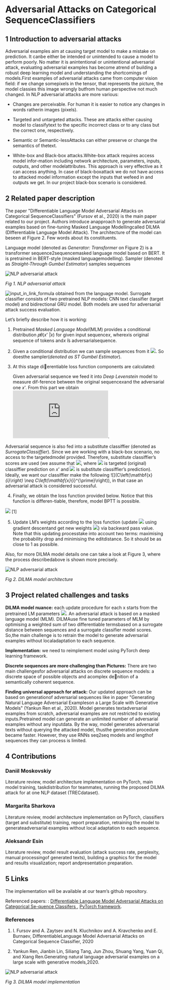# Adversarial Attacks on Categorical SequenceClassifiers

## **1  Introduction to adversarial attacks**

Adversarial examples aim at causing target model to make a mistake on prediction. It canbe either be intended or unintended to cause a model to perform poorly. No matter it is anintentional or unintentional adversarial attack, evaluating adversarial examples has become atrend of building a robust deep learning model and understanding the shortcomings of models.First examples of adversarial attacks came from computer vision field:  if we change somepixels in the tensor, that represents the picture, the model classies this image wrongly butfrom human perspective not much changed. In NLP adversarial attacks are more various:

* Changes are perceivable. For human it is easier to notice any changes in words ratherin images (pixels).

* Targeted and untargeted attacks. These are attacks either causing model to classifytext to the specific incorrect class or to any class but the correct one, respectively.

* Semantic or Semantic-lessAttacks can either preserve or change the semantics of thetext.

* White-box and Black-box attacks.White-box attack requires access model infor-mation including network architecture, parameters, inputs, outputs, and other modelattributes. This approach is very effective as it can access anything. In case of black-boxattack we do not have access to attacked model information except the inputs that wefeed in and outputs we get. In our project black-box scenario is considered.

## **2  Related paper description**

The paper "Differentiable Language Model Adversarial Attacks on Categorical SequenceClassifiers" (Fursov et al., 2020) is the main paper related to our project. Authors introduce anapproach to generate adversarial examples based on fine-tuning Masked Language Modellingcalled DILMA (DIfferentiable Language Model Attack). The architecture of the model can beseen at Figure 2. Few words about its constituents.

Language model (denoted as  _Generator: Transformer_ on Figure 2) is a transformer sequence2sequencemasked language model based on BERT. It is pretrained in BERT-style (masked languagemodelling). Sampler  (denoted  as _Straight-Through  Gumbel  Estimator_)  samples  sequences


![NLP adversarial attack](https://github.com/rodrigorivera/mds20_adversarial/blob/main/Project_status_update/images/NLP%20adversarial%20attack.png 'Fig 1. NLP adversarial attack')

_Fig 1. NLP adversarial attack_


 ![input_in_link_formula](https://latex.codecogs.com/svg.latex?x%27=\{x%27_1,%20\dots,%20x%27_n\}$%20from%20logits%20$\{p_1,%20\dots,%20p_n\}) obtained from the language model. Surrogate classifier consists of two pretrained NLP models: CNN text classifier (target model) and bidirectional GRU model. Both models are used for adversarial attack success evaluation.

Let’s briefly describe how it is working:

1. Pretrained _Masked Language Model_(MLM) provides a conditional distribution 𝑝𝜃(𝑥' ̈|𝑥) for given input sequence𝑥, where𝑥is original sequence of tokens and𝑥 ̈is adversarialsequence.

2. Given a conditional distribution we can sample sequences from it ![](https://latex.codecogs.com/svg.latex?x%27%20\sim%20p_{\theta}(x%27|x)). So doesthe sampler(_denoted as ST Gumbel Estimator_).

3. At this stage dierentiable loss function components are calculated:

     Given adversarial sequence we feed it into _Deep Levenstein_ model to measure dif-ference between the original sequence𝑥and the adversarial one 𝑥'. From this part we obtain ![](https://latex.codecogs.com/svg.latex?DL(x%27,x)).

Adversarial sequence is also fed into a substitute classiffier (denoted as _SurrogateClassiffier_). Since we are working with a black-box scenario, no access to the targetedmodel provided. Therefore, substitute classiffier’s scores are used (we assume that ![](https://latex.codecogs.com/svg.latex?C_{y}(x%27)%20\approx%20C^{true}_{y}(x%27)), where ![](https://latex.codecogs.com/svg.latex?C^{true}_{y}(x%27)) is targeted (original) classiffier prediction on 𝑥' and ![](https://latex.codecogs.com/svg.latex?C_{y}(x%27)) is substitute classiffier’s prediction).  Ideally, we want our classiffier make the following ![](C\left(\mathbf{x}_{i}\right) \neq C\left(\mathbf{x}_{i}^{\prime}\right)), in that case an adversarial attack is considered successful.

4. Finally, we obtain the loss function provided below. Notice that this function is differen-tiable, therefore, model BPTT is possible. 

![](https://latex.codecogs.com/svg.latex?%20L\left(\mathbf{x}^{\prime},%20\mathbf{x},%20y\right)=\beta\left(1-D%20L\left(\mathbf{x}^{\prime},%20\mathbf{x}\right)\right)^{2}-\log%20\left(1-C_{y}\left(\mathbf{x}^{\prime}\right)\right)) [1]

5. Update LM’s weights according to the loss function (update ![](https://latex.codecogs.com/svg.latex?\theta_{i-1}) using gradient descentand get new weights ![](https://latex.codecogs.com/svg.latex?\theta_{i})) via backward pass value.  Note that this updating processtake into account two terms: maximising the probability drop and minimising the editdistance. So it should be as close to 1 as possible.

Also, for more DILMA model details one can take a look at Figure 3, where the process describedabove is shown more precisely.

![NLP adversarial attack](https://github.com/rodrigorivera/mds20_adversarial/blob/main/Project_status_update/images/Dilma_model_arch.png 'Fig 2. DILMA model architecture')

_Fig 2. DILMA model architecture_


## **3 Project related challenges and tasks**

**DILMA model nuance:** each update procedure for each x starts from the pretrained LM parameters ![](https://latex.codecogs.com/svg.latex?\theta_{0}). An adversarial attack is based on a masked language model (MLM). DILMAuse fine tuned parameters of MLM by optimising a weighted sum of two differentiable termsbased on a surrogate distance between sequences and a surrogate classifier model scores. So,the main challenge is to retrain the model to generate adversarial examples without localadaptation to each sequence.

**Implementation:** we need to reimplement model using PyTorch deep learning framework.

**Discrete sequences are more challenging than Pictures:** There are two main challengesfor adversarial attacks on discrete sequence models: a discrete space of possible objects and acomplex denition of a semantically coherent sequence.

**Finding universal approach for attack:** Our updated approach can be based on generationof adversarial sequences like in paper "Generating Natural Language Adversarial Exampleson a Large Scale with Generative Models" (Yankun Ren et al., 2020).  Model generates textadversarial examples from scratch, adversarial examples are not restricted to existing inputs.Pretrained model can generate an unlimited number of adversarial examples without any inputdata. By the way, model generates adversarial texts without querying the attacked model, thusthe generation procedure became faster. However, they use RNNs seq2seq models and lengthof sequences they can process is limited.

## **4 Contributions**

### **Daniil Moskovskiy**

Literature review, model architecture implementation on PyTorch, main model training, taskdistribution for teammates, running the proposed DILMA attack for at one NLP dataset (TRECdataset).

### **Margarita Sharkova**

Literature review, model architecture implementation on PyTorch, classifiers (target and substitute) training, report preparation, retraining the model to generateadversarial examples without local adaptation to each sequence.

### **Aleksandr Esin**

Literature review, model result evaluation (attack success rate, perplexity, manual processingof generated texts), building a graphics for the model and results visualization; report andpresentation preparation.

## **5 Links**

The implementation will be available at our team’s github repository.

Referenced papers:  : [Differentiable Language Model Adversarial Attacks on Categorical Se-quence Classifers ](https://arxiv.org/pdf/2006.11078.pdf), [PyTorch framework](https://pytorch.org/).

### References

1. I. Fursov and A. Zaytsev and N. Kluchnikov and A. Kravchenko and E. Burnaev, DifferentiableLanguage Model Adversarial Attacks on Categorical Sequence Classifier, 2020

2. Yankun Ren, Jianbin Lin, Siliang Tang, Jun Zhou, Shuang Yang, Yuan Qi, and Xiang Ren.Generating natural language adversarial examples on a large scale with generative models,2020.


![NLP adversarial attack](https://github.com/rodrigorivera/mds20_adversarial/blob/main/Project_status_update/images/Dilma_arch_impl.png 'Fig 3. DILMA model architecture implementation')

_Fig 3. DILMA model implementation_
